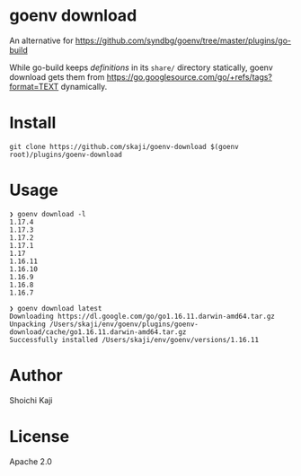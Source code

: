 # goenv download

An alternative for https://github.com/syndbg/goenv/tree/master/plugins/go-build

While go-build keeps *definitions* in its `share/` directory statically,
goenv download gets them from https://go.googlesource.com/go/+refs/tags?format=TEXT dynamically.

# Install

```
git clone https://github.com/skaji/goenv-download $(goenv root)/plugins/goenv-download
```

# Usage

```
❯ goenv download -l
1.17.4
1.17.3
1.17.2
1.17.1
1.17
1.16.11
1.16.10
1.16.9
1.16.8
1.16.7

❯ goenv download latest
Downloading https://dl.google.com/go/go1.16.11.darwin-amd64.tar.gz
Unpacking /Users/skaji/env/goenv/plugins/goenv-download/cache/go1.16.11.darwin-amd64.tar.gz
Successfully installed /Users/skaji/env/goenv/versions/1.16.11
```

# Author

Shoichi Kaji

# License

Apache 2.0
